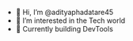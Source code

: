 - 👋 Hi, I’m @adityaphadatare45
- 👀 I’m interested in the Tech world
- 🌱 Currently building DevTools
  

<!---
adityaphadatare45/adityaphadatare45 is a ✨ special ✨ repository because its `README.md` (this file) appears on your GitHub profile.
You can click the Preview link to take a look at your changes.
--->
